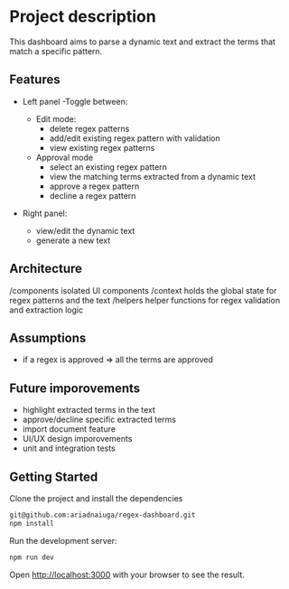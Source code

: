 # Project description

This dashboard aims to parse a dynamic text and extract the terms that match a specific pattern.

## Features

- Left panel
  -Toggle between:
  - Edit mode:
    - delete regex patterns
    - add/edit existing regex pattern with validation
    - view existing regex patterns
  - Approval mode
    - select an existing regex pattern
    - view the matching terms extracted from a dynamic text
    - approve a regex pattern
    - decline a regex pattern

- Right panel:
  - view/edit the dynamic text
  - generate a new text

## Architecture

/components isolated UI components
/context holds the global state for regex patterns and the text
/helpers helper functions for regex validation and extraction logic

## Assumptions

- if a regex is approved => all the terms are approved

## Future imporovements

- highlight extracted terms in the text
- approve/decline specific extracted terms
- import document feature
- UI/UX design imporovements
- unit and integration tests

## Getting Started

Clone the project and install the dependencies

```bash
git@github.com:ariadnaiuga/regex-dashboard.git
npm install
```

Run the development server:

```bash
npm run dev
```

Open [http://localhost:3000](http://localhost:3000) with your browser to see the result.
